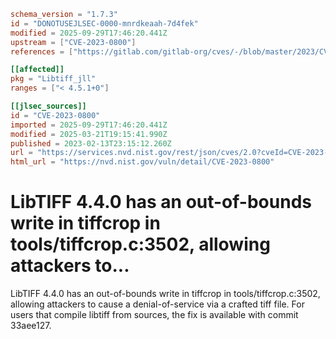 ```toml
schema_version = "1.7.3"
id = "DONOTUSEJLSEC-0000-mnrdkeaah-7d4fek"
modified = 2025-09-29T17:46:20.441Z
upstream = ["CVE-2023-0800"]
references = ["https://gitlab.com/gitlab-org/cves/-/blob/master/2023/CVE-2023-0800.json", "https://gitlab.com/libtiff/libtiff/-/commit/33aee1275d9d1384791d2206776eb8152d397f00", "https://gitlab.com/libtiff/libtiff/-/issues/496", "https://lists.debian.org/debian-lts-announce/2023/02/msg00026.html", "https://security.gentoo.org/glsa/202305-31", "https://security.netapp.com/advisory/ntap-20230316-0002/", "https://www.debian.org/security/2023/dsa-5361", "https://gitlab.com/gitlab-org/cves/-/blob/master/2023/CVE-2023-0800.json", "https://gitlab.com/libtiff/libtiff/-/commit/33aee1275d9d1384791d2206776eb8152d397f00", "https://gitlab.com/libtiff/libtiff/-/issues/496", "https://lists.debian.org/debian-lts-announce/2023/02/msg00026.html", "https://security.gentoo.org/glsa/202305-31", "https://security.netapp.com/advisory/ntap-20230316-0002/", "https://www.debian.org/security/2023/dsa-5361"]

[[affected]]
pkg = "Libtiff_jll"
ranges = ["< 4.5.1+0"]

[[jlsec_sources]]
id = "CVE-2023-0800"
imported = 2025-09-29T17:46:20.441Z
modified = 2025-03-21T19:15:41.990Z
published = 2023-02-13T23:15:12.260Z
url = "https://services.nvd.nist.gov/rest/json/cves/2.0?cveId=CVE-2023-0800"
html_url = "https://nvd.nist.gov/vuln/detail/CVE-2023-0800"
```

# LibTIFF 4.4.0 has an out-of-bounds write in tiffcrop in tools/tiffcrop.c:3502, allowing attackers to...

LibTIFF 4.4.0 has an out-of-bounds write in tiffcrop in tools/tiffcrop.c:3502, allowing attackers to cause a denial-of-service via a crafted tiff file. For users that compile libtiff from sources, the fix is available with commit 33aee127.

